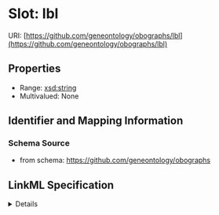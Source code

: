 # Slot: lbl

URI: [https://github.com/geneontology/obographs/lbl](https://github.com/geneontology/obographs/lbl)



<!-- no inheritance hierarchy -->




## Properties

* Range: [xsd:string](http://www.w3.org/2001/XMLSchema#string)
* Multivalued: None







## Identifier and Mapping Information







### Schema Source


* from schema: https://github.com/geneontology/obographs




## LinkML Specification

<details>
```yaml
name: lbl
from_schema: https://github.com/geneontology/obographs
rank: 1000
alias: lbl
domain_of:
- Graph
- Node
range: string

```
</details>
